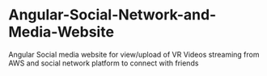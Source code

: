 # Angular-Social-Network-and-Media-Website
Angular Social media website for view/upload of VR Videos streaming from AWS and social network platform to connect with friends
